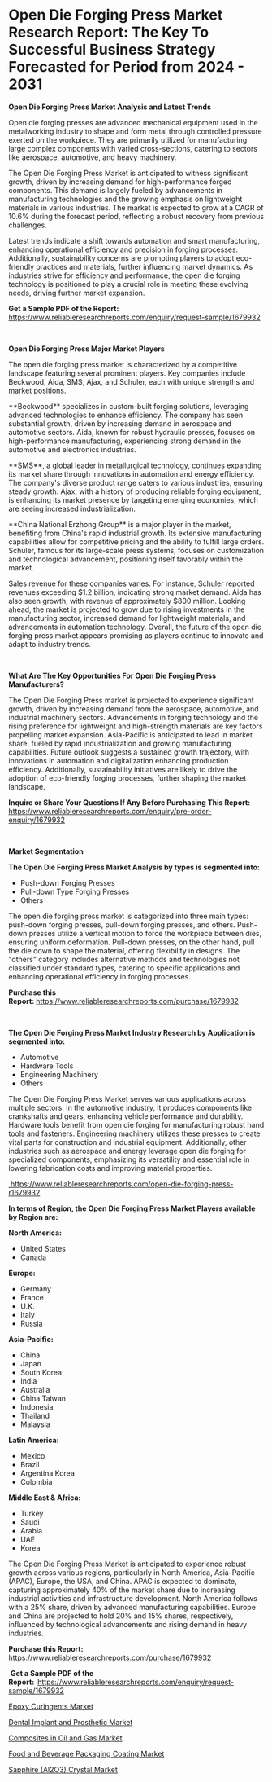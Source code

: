 <p><h1>Open Die Forging Press Market Research Report: The Key To Successful Business Strategy Forecasted for Period from 2024 - 2031</h1></p><p><strong>Open Die Forging Press Market Analysis and Latest Trends</strong></p>
<p><p>Open die forging presses are advanced mechanical equipment used in the metalworking industry to shape and form metal through controlled pressure exerted on the workpiece. They are primarily utilized for manufacturing large complex components with varied cross-sections, catering to sectors like aerospace, automotive, and heavy machinery.</p><p>The Open Die Forging Press Market is anticipated to witness significant growth, driven by increasing demand for high-performance forged components. This demand is largely fueled by advancements in manufacturing technologies and the growing emphasis on lightweight materials in various industries. The market is expected to grow at a CAGR of 10.6% during the forecast period, reflecting a robust recovery from previous challenges.</p><p>Latest trends indicate a shift towards automation and smart manufacturing, enhancing operational efficiency and precision in forging processes. Additionally, sustainability concerns are prompting players to adopt eco-friendly practices and materials, further influencing market dynamics. As industries strive for efficiency and performance, the open die forging technology is positioned to play a crucial role in meeting these evolving needs, driving further market expansion.</p></p>
<p><strong>Get a Sample PDF of the Report:&nbsp;</strong> <a href="https://www.reliableresearchreports.com/enquiry/request-sample/1679932?utm_campaign=1595&utm_medium=2&utm_source=Github&utm_content=ia&utm_term=14102024&utm_id=open-die-forging-press">https://www.reliableresearchreports.com/enquiry/request-sample/1679932</a></p>
<p>&nbsp;</p>
<p><strong>Open Die Forging Press Major Market Players</strong></p>
<p><p>The open die forging press market is characterized by a competitive landscape featuring several prominent players. Key companies include Beckwood, Aida, SMS, Ajax, and Schuler, each with unique strengths and market positions.</p><p>**Beckwood** specializes in custom-built forging solutions, leveraging advanced technologies to enhance efficiency. The company has seen substantial growth, driven by increasing demand in aerospace and automotive sectors. Aida, known for robust hydraulic presses, focuses on high-performance manufacturing, experiencing strong demand in the automotive and electronics industries.</p><p>**SMS**, a global leader in metallurgical technology, continues expanding its market share through innovations in automation and energy efficiency. The company's diverse product range caters to various industries, ensuring steady growth. Ajax, with a history of producing reliable forging equipment, is enhancing its market presence by targeting emerging economies, which are seeing increased industrialization.</p><p>**China National Erzhong Group** is a major player in the market, benefiting from China's rapid industrial growth. Its extensive manufacturing capabilities allow for competitive pricing and the ability to fulfill large orders. Schuler, famous for its large-scale press systems, focuses on customization and technological advancement, positioning itself favorably within the market.</p><p>Sales revenue for these companies varies. For instance, Schuler reported revenues exceeding $1.2 billion, indicating strong market demand. Aida has also seen growth, with revenue of approximately $800 million. Looking ahead, the market is projected to grow due to rising investments in the manufacturing sector, increased demand for lightweight materials, and advancements in automation technology. Overall, the future of the open die forging press market appears promising as players continue to innovate and adapt to industry trends.</p></p>
<p>&nbsp;</p>
<p><strong>What Are The Key Opportunities For Open Die Forging Press Manufacturers?</strong></p>
<p><p>The Open Die Forging Press market is projected to experience significant growth, driven by increasing demand from the aerospace, automotive, and industrial machinery sectors. Advancements in forging technology and the rising preference for lightweight and high-strength materials are key factors propelling market expansion. Asia-Pacific is anticipated to lead in market share, fueled by rapid industrialization and growing manufacturing capabilities. Future outlook suggests a sustained growth trajectory, with innovations in automation and digitalization enhancing production efficiency. Additionally, sustainability initiatives are likely to drive the adoption of eco-friendly forging processes, further shaping the market landscape.</p></p>
<p><strong>Inquire or Share Your Questions If Any Before Purchasing This Report:</strong> <a href="https://www.reliableresearchreports.com/enquiry/pre-order-enquiry/1679932?utm_campaign=1595&utm_medium=2&utm_source=Github&utm_content=ia&utm_term=14102024&utm_id=open-die-forging-press">https://www.reliableresearchreports.com/enquiry/pre-order-enquiry/1679932</a></p>
<p>&nbsp;</p>
<p><strong>Market Segmentation</strong></p>
<p><strong>The Open Die Forging Press Market Analysis by types is segmented into:</strong></p>
<p><ul><li>Push-down Forging Presses</li><li>Pull-down Type Forging Presses</li><li>Others</li></ul></p>
<p><p>The open die forging press market is categorized into three main types: push-down forging presses, pull-down forging presses, and others. Push-down presses utilize a vertical motion to force the workpiece between dies, ensuring uniform deformation. Pull-down presses, on the other hand, pull the die down to shape the material, offering flexibility in designs. The "others" category includes alternative methods and technologies not classified under standard types, catering to specific applications and enhancing operational efficiency in forging processes.</p></p>
<p><strong>Purchase this Report:&nbsp;</strong><a href="https://www.reliableresearchreports.com/purchase/1679932?utm_campaign=1595&utm_medium=2&utm_source=Github&utm_content=ia&utm_term=14102024&utm_id=open-die-forging-press">https://www.reliableresearchreports.com/purchase/1679932</a></p>
<p>&nbsp;</p>
<p><strong>The Open Die Forging Press Market Industry Research by Application is segmented into:</strong></p>
<p><ul><li>Automotive</li><li>Hardware Tools</li><li>Engineering Machinery</li><li>Others</li></ul></p>
<p><p>The Open Die Forging Press Market serves various applications across multiple sectors. In the automotive industry, it produces components like crankshafts and gears, enhancing vehicle performance and durability. Hardware tools benefit from open die forging for manufacturing robust hand tools and fasteners. Engineering machinery utilizes these presses to create vital parts for construction and industrial equipment. Additionally, other industries such as aerospace and energy leverage open die forging for specialized components, emphasizing its versatility and essential role in lowering fabrication costs and improving material properties.</p></p>
<p><a href="https://www.reliableresearchreports.com/open-die-forging-press-r1679932?utm_campaign=1595&utm_medium=2&utm_source=Github&utm_content=ia&utm_term=14102024&utm_id=open-die-forging-press">&nbsp;https://www.reliableresearchreports.com/open-die-forging-press-r1679932</a></p>
<p><strong>In terms of Region, the Open Die Forging Press Market Players available by Region are:</strong></p>
<p>
    <p> <strong> North America: </strong>
        <ul>
            <li>United States</li>
            <li>Canada</li>
        </ul>
        </p> 
    <p> <strong> Europe: </strong>
        <ul>
            <li>Germany</li>
            <li>France</li>
            <li>U.K.</li>
            <li>Italy</li>
            <li>Russia</li>
        </ul>
        </p> 
    <p> <strong> Asia-Pacific: </strong>
        <ul>
            <li>China</li>
            <li>Japan</li>
            <li>South Korea</li>
            <li>India</li>
            <li>Australia</li>
            <li>China Taiwan</li>
            <li>Indonesia</li>
            <li>Thailand</li>
            <li>Malaysia</li>
        </ul>
        </p> 
    <p> <strong> Latin America: </strong>
        <ul>
            <li>Mexico</li>
            <li>Brazil</li>
            <li>Argentina Korea</li>
            <li>Colombia</li>
        </ul>
        </p> 
    <p> <strong> Middle East & Africa: </strong>
        <ul>
            <li>Turkey</li>
            <li>Saudi</li>
            <li>Arabia</li>
            <li>UAE</li>
            <li>Korea</li>
        </ul>
    </p>
    </p>
<p><p>The Open Die Forging Press Market is anticipated to experience robust growth across various regions, particularly in North America, Asia-Pacific (APAC), Europe, the USA, and China. APAC is expected to dominate, capturing approximately 40% of the market share due to increasing industrial activities and infrastructure development. North America follows with a 25% share, driven by advanced manufacturing capabilities. Europe and China are projected to hold 20% and 15% shares, respectively, influenced by technological advancements and rising demand in heavy industries.</p></p>
<p><strong>Purchase this Report: </strong><a href="https://www.reliableresearchreports.com/purchase/1679932?utm_campaign=1595&utm_medium=2&utm_source=Github&utm_content=ia&utm_term=14102024&utm_id=open-die-forging-press">https://www.reliableresearchreports.com/purchase/1679932</a></p>
<p>&nbsp;<strong>Get a Sample PDF of the Report:&nbsp;&nbsp;</strong><a href="https://www.reliableresearchreports.com/enquiry/request-sample/1679932?utm_campaign=1595&utm_medium=2&utm_source=Github&utm_content=ia&utm_term=14102024&utm_id=open-die-forging-press">https://www.reliableresearchreports.com/enquiry/request-sample/1679932</a></p>
<p><strong></strong></p>
<p><p><a href="https://www.linkedin.com/pulse/global-epoxy-curingents-market-trends-innovations-forward-looking-lq30f?utm_campaign=1595&utm_medium=2&utm_source=Github&utm_content=ia&utm_term=14102024&utm_id=open-die-forging-press">Epoxy Curingents Market</a></p><p><a href="https://www.linkedin.com/pulse/charting-future-comprehensive-analysis-global-dental-implant-pkfyc?utm_campaign=1595&utm_medium=2&utm_source=Github&utm_content=ia&utm_term=14102024&utm_id=open-die-forging-press">Dental Implant and Prosthetic Market</a></p><p><a href="https://www.linkedin.com/pulse/composites-oil-gas-industry-sector-market-dynamics-future-atwzf?utm_campaign=1595&utm_medium=2&utm_source=Github&utm_content=ia&utm_term=14102024&utm_id=open-die-forging-press">Composites in Oil and Gas Market</a></p><p><a href="https://www.linkedin.com/pulse/food-beverage-packaging-coating-landscape-product-spectrum-q7gff?utm_campaign=1595&utm_medium=2&utm_source=Github&utm_content=ia&utm_term=14102024&utm_id=open-die-forging-press">Food and Beverage Packaging Coating Market</a></p><p><a href="https://www.linkedin.com/pulse/sapphire-al2o3-crystal-market-global-regional-analysis-focus-x5zxc?utm_campaign=1595&utm_medium=2&utm_source=Github&utm_content=ia&utm_term=14102024&utm_id=open-die-forging-press">Sapphire (Al2O3) Crystal Market</a></p></p>